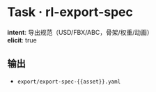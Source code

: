 # Task · rl-export-spec

**intent**: 导出规范（USD/FBX/ABC，骨架/权重/动画）  
**elicit**: true

## 输出

- `export/export-spec-{{asset}}.yaml`
